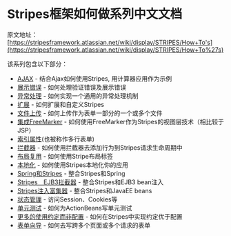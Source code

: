 # Stripes框架如何做系列中文文档

原文地址：[https://stripesframework.atlassian.net/wiki/display/STRIPES/How+To's](https://stripesframework.atlassian.net/wiki/display/STRIPES/How+To%27s)


该系列包含以下部分：

+ [AJAX](2016-07-08-stripes-how-to-ajax.md) - 结合Ajax如何使用Stripes, 用计算器应用作为示例
+ [展示错误](2016-07-09-stripes-how-to-display-errors.md) - 如何处理验证错误及展示错误
+ [异常处理](2016-07-10-stripes-how-to-exception_handling.md) - 如何实现一个通用的异常处理机制
+ [扩展](2016-07-10-stripes-how-to-extensions.md) - 如何扩展和自定义Stripes
+ [文件上传](file_uploads.md) - 如何上传作为表单一部分的一个或多个文件
+ [集成FreeMarker](2016-07-12-stripes-how-to-freeMarker-with-stripes.md) - 如何使用FreeMarker作为Stripes的视图层技术（相比较于JSP）
+ [索引属性](indexed_properties.md)(也被称作多行表单)
+ [拦截器](intercept_execution.md) - 如何使用拦截器去添加行为到Stripes请求生命周期中
+ [布局复用](layout_reuse.md) - 如何使用Stripe布局标签
+ [本地化](localization.md) - 如何使用Stripes本地化你的应用
+ [Spring和Stripes](spring_with_stripes.md) - 整合Stripes和Spring
+ [Stripes　EJB3拦截器](stripes_ejb3_interceptor.md) - 整合Stripes和EJB3 bean注入
+ [Stripes注入富集器](stripes_injection_enricher.md) - 整合Stripes和JavaEE beans
+ [状态管理](state_management.md) - 访问Session、Cookies等
+ [单元测试](unit_testing.md) - 如何为ActionBeans写单元测试
+ [更多的使用约定而非配置](use_default_more.md) - 如何在Stripes中实现约定优于配置
+ [表单向导](wizard_forms.md) - 如何去写跨多个页面或多个请求的表单

